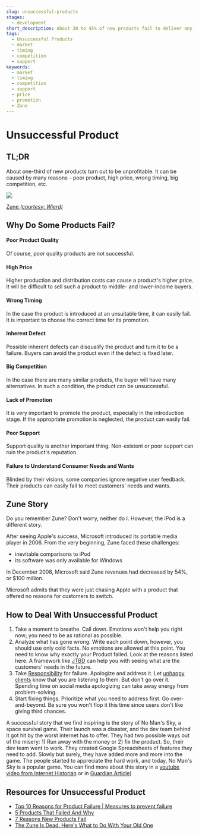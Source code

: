 ```yaml
---
slug: unsuccessful-products
stages:
  - development
short_description: About 30 to 45% of new products fail to deliver any meaningful financial return. There are many reasons why this happens. 
tags:
  - Unsuccessful Products
  - market
  - timing
  - competition
  - support
keywords:
  - market
  - timing
  - competition
  - support
  - price
  - promotion
  - Zune
---
```


# Unsuccessful Product

## TL;DR

About one-third of new products turn out to be unprofitable. It can be caused by  many reasons – poor product, high price, wrong timing, big competition, etc.

![](/files/zune.png)

[Zune *(courtesy: Wierd)*](zune.png)

## Why Do Some Products Fail? 

#### Poor Product Quality

Of course, poor quality products are not successful.

#### High Price

Higher production and distribution costs can cause a product's higher price. It will be difficult to sell such a product to middle- and lower-income buyers.

#### Wrong Timing

In the case the product is introduced at an unsuitable time, it can easily fail. It is important to choose the correct time for its promotion.

#### Inherent Defect

Possible inherent defects can disqualify the product and turn it to be a failure. Buyers can avoid the product even if the defect is fixed later. 

#### Big Competition

In the case there are many similar products, the buyer will have many alternatives. In such a condition, the product can be unsuccessful.

#### Lack of Promotion

It is very important to promote the product, especially in the introduction stage. If the appropriate promotion is neglected, the product can easily fail.

#### Poor Support

Support quality is another important thing. Non-existent or poor support can ruin the product's reputation. 

#### Failure to Understand Consumer Needs and Wants

Blinded by their visions, some companies ignore negative user feedback. Their products can easily fail to meet customers' needs and wants.

## Zune Story

Do you remember Zune? Don't worry, neither do I. However, the iPod is a different story.

After seeing Apple's success, Microsoft introduced its portable media player in 2006. From the very beginning, Zune faced these challenges: 

- inevitable comparisons to iPod 
- its software was only available for Windows

In December 2008, Microsoft said Zune revenues had decreased by 54%, or $100 million. 

Microsoft admits that they were just chasing Apple with a product that offered no reasons for customers to switch.

## How to Deal With Unsuccessful Product
1. Take a moment to breathe. Call down. Emotions won't help you right now; you need to be as rational as possible.
1. Analyze what has gone wrong. Write each point down, however, you should use only cold facts. No emotions are allowed at this point. You need to know why exactly your Product failed. Look at the reasons listed here. A framework like [JTBD](/practices/jtbd) can help you with seeing what are the customers' needs in the future.
1. Take [Responsibility](/practices/responsibility) for failure. Apologize and address it. Let [unhappy clients](/problems/unhappy-clients) know that you are listening to them. But don't go over it. Spending time on social media apologizing can take away energy from problem-solving.
1. Start fixing things. Prioritize what you need to address first. Go over-and-beyond. Be sure you won't flop it this time since users don't like giving third chances.

A successful story that we find inspiring is the story of No Man's Sky, a space survival game. Their launch was a disaster, and the dev team behind it got hit by the worst internet has to offer. They had two possible ways out of the misery: 1) Run away with the money or 2) fix the product. So, their dev team went to work. They created Google Spreadsheets of features they need to add. Slowly but surely, they have added more and more into the game. The people started to appreciate the hard work, and today, No Man's Sky is a popular game. You can find more about this story in a [youtube video from Internet Historian](https://www.youtube.com/watch?v=O5BJVO3PDeQ) or in [Guardian Article](https://www.theguardian.com/games/2018/jul/20/no-mans-sky-next-hello-games-sean-murray-harassment-interview))

## Resources for Unsuccessful Product

- [Top 10 Reasons for Product Failure | Measures to prevent failure](https://accountlearning.com/top-10-reasons-product-failure-measures-prevent-failure/)
- [5 Products That Failed And Why](https://www.investopedia.com/financial-edge/0111/5-products-that-failed-and-why.aspx)
- [7 Reasons New Products Fail](https://community.uservoice.com/blog/why-products-fail/)
- [The Zune Is Dead. Here's What to Do With Your Old One](https://www.wired.com/2015/09/what-to-do-with-your-zune-rip-zune/)
